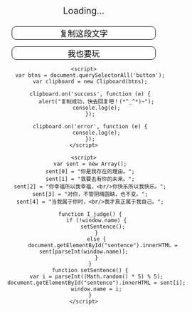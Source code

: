 <html lang="en">

<head>
    <meta charset="UTF-8">
    <meta content="width=device-width; initial-scale=1.0; maximum-scale=1.0; user-scalable=0" name="viewport">
    <script src="https://cdn.rawgit.com/zenorocha/clipboard.js/master/dist/clipboard.min.js"></script>
</head>
<style type="text/css">
    html,
    body {
        margin: 0px;
        height: 100%;
        text-align: center;
    }

    #bg {
        width: 100%;
        height: 100%;
        margin: 0px auto;
    }

    .container {
        display: -webkit-flex;
        display: flex;
        -webkit-flex-direction: column;
        flex-direction: "column";
        justify-content: space-around;
    }

    .btnbg {
        margin-left: 60px;
        margin-right: 60px;
        display: -webkit-flex;
        display: flex;
        -webkit-flex-direction: column;
        flex-direction: "column";
        justify-content: space-around;
    }

    .btn {
        margin-left: 30px;
        margin-right: 30px;
        border-radius:10px;
        -webkit-border-radius: 10px;
        border: solid black 0.01px;
        font-family: "华文中宋";
        font-size: 18px;
        background-color: white;
    }

    #sentence{
        font-family: "华文中宋";
        font-size: 20px;
        line-height: 30px;
    }
</style>

<body onload="I_judge()">
    <div class="container" id="bg">
        <div style="text-align:center">
            <p id="sentence">
                Loading...
            </p>
        </div>
        <div class="btnbg">
            <button class="btn" data-clipborad-action="copy" data-clipboard-target="#sentence">
            复制这段文字
            </button>
            <button class="btn" style="margin-top:15px;" onclick="window.open('.\\QR_CODE_SHOW.html')">
            我也要玩
            </button>
        </div>
    </div>

    <script>
        var btns = document.querySelectorAll('button');
        var clipboard = new Clipboard(btns);

        clipboard.on('success', function (e) {
            alert("复制成功，快去回复吧！(*^_^*)~");
            console.log(e);
        });

        clipboard.on('error', function (e) {
            console.log(e);
        });
    </script>

    <script>
        var sent = new Array();
        sent[0] = "你是我存在的理由。";
        sent[1] = "我要去有你的未来。";
        sent[2] = "你幸福所以我幸福，<br/>你快乐所以我快乐。";
        sent[3] = "对你，不管阴晴圆缺，也不变。";
        sent[4] = "当我属于你时，<br/>我才真正属于我自己。";

        function I_judge() {
            if (!window.name) {
                setSentence();
            }
            else {
                document.getElementById("sentence").innerHTML = sent[parseInt(window.name)];
            }
        }
        function setSentence() {
            var i = parseInt((Math.random() * 5) % 5);
            document.getElementById("sentence").innerHTML = sent[i];
            window.name = i;
        }
    </script>
</body>

</html>
